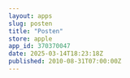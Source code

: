 ```yaml
---
layout: apps
slug: posten
title: "Posten"
store: apple
app_id: 370370047
date: 2025-03-14T18:23:18Z
published: 2010-08-31T07:00:00Z
---
```

